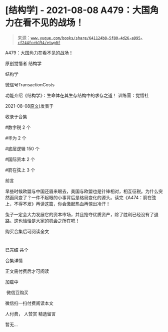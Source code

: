 # [结构学] - 2021-08-08 A479：大国角力在看不见的战场！

> 来源：[`www.yuque.com/books/share/641124b8-5f80-4d26-a995-cf244fceb154/etwg0f`](https://www.yuque.com/books/share/641124b8-5f80-4d26-a995-cf244fceb154/etwg0f)



A479：大国角力在看不见的战场！ 

原创觉悟者 结构学 

结构学 

微信号TransactionCosts 

功能介绍《结构学》：生命体在其生存结构中的求存之道！ 训练营：觉悟社 

2021-08-08[原文](https://mp.weixin.qq.com/s?__biz=MzIzMDYwOTM0Mg==&mid=2247486126&idx=1&sn=c2e1c3b6a6d27eac4fb344c08486b6b3&chksm=e8b1927fdfc61b69135f711482f63bcfd7e128d4b0cf86b23d64e556b65ab1bad712b508e1fd#rd))发表于 

收录于合集 

#数字税 2 个 

#华为 2 个 

#底层逻辑 150 个 

#国际资本 2 个 

#箭在弦上 3 个 

前言 

早些时候欧盟与中国还眉来眼去，美国与欧盟也是针锋相对，相互征税。为什么突然画风变了？一件不起眼的小事背后是格局变化的源头。读完《A474：箭在弦上，不得不发》再读这篇，你会激起热血再惊出冷汗！ 

兔子一定会大力发展它的资本市场，并且抢夺优质资产，除了胜利已经没有了退路。这也恰恰是大家的机会之所在吧！ 

购买合集后可阅读全文 

# 

已完结 共个 

合集详情 

正文需付费后才可阅读 

加载中 

 微信豆购买 

微信扫一扫付费阅读本文 

人付费， 人赞赏 <ne-h3 id="7vNCh" data-lake-id="7vNCh"><ne-heading-ext><ne-heading-anchor></ne-heading-anchor><ne-heading-fold></ne-heading-fold></ne-heading-ext><ne-heading-content>精选留言</ne-heading-content></ne-h3> 

暂无...